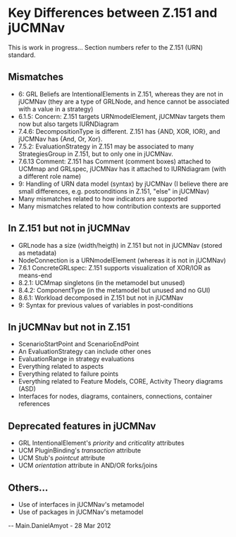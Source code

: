 # Key Differences between Z.151 and jUCMNav

This is work in progress... Section numbers refer to the Z.151 (URN)
standard.

## Mismatches

  - 6: GRL Beliefs are IntentionalElements in Z.151, whereas they are
    not in jUCMNav (they are a type of GRLNode, and hence cannot be
    associated with a value in a strategy)
  - 6.1.5: Concern: Z.151 targets URNmodelElement, jUCMNav targets them
    now but also targets IURNDiagram
  - 7.4.6: DecompositionType is different. Z.151 has {AND, XOR, IOR},
    and jUCMNav has {And, Or, Xor}.
  - 7.5.2: EvaluationStrategy in Z.151 may be associated to many
    StrategiesGroup in Z.151, but to only one in jUCMNav.
  - 7.6.13 Comment: Z.151 has Comment (comment boxes) attached to UCMmap
    and GRLspec, jUCMNav has it attached to IURNdiagram (with a
    different role name)
  - 9: Handling of URN data model (syntax) by jUCMNav (I believe there
    are small differences, e.g. postconditions in Z.151, "else" in
    jUCMNav)
  - Many mismatches related to how indicators are supported
  - Many mismatches related to how contribution contexts are supported

## In Z.151 but not in jUCMNav

  - GRLnode has a size (width/heigth) in Z.151 but not in jUCMNav
    (stored as metadata)
  - NodeConnection is a URNmodelElement (whereas it is not in jUCMNav)
  - 7.6.1 ConcreteGRLspec: Z.151 supports visualization of XOR/IOR as
    means-end
  - 8.2.1: UCMmap singletons (in the metamodel but unused)
  - 8.4.2: ComponentType (in the metamodel but unused and no GUI)
  - 8.6.1: Workload decomposed in Z.151 but not in jUCMNav
  - 9: Syntax for previous values of variables in post-conditions

## In jUCMNav but not in Z.151

  - ScenarioStartPoint and ScenarioEndPoint
  - An EvaluationStrategy can include other ones
  - EvaluationRange in strategy evaluations
  - Everything related to aspects
  - Everything related to failure points
  - Everything related to Feature Models, CORE, Activity Theory diagrams
    (ASD)
  - Interfaces for nodes, diagrams, containers, connections, container
    references

## Deprecated features in jUCMNav

  - GRL IntentionalElement's *priority* and *criticality* attributes
  - UCM PluginBinding's *transaction* attribute
  - UCM Stub's *pointcut* attribute
  - UCM *orientation* attribute in AND/OR forks/joins

## Others...

  - Use of interfaces in jUCMNav's metamodel
  - Use of packages in jUCMNav's metamodel

\-- Main.DanielAmyot - 28 Mar 2012
